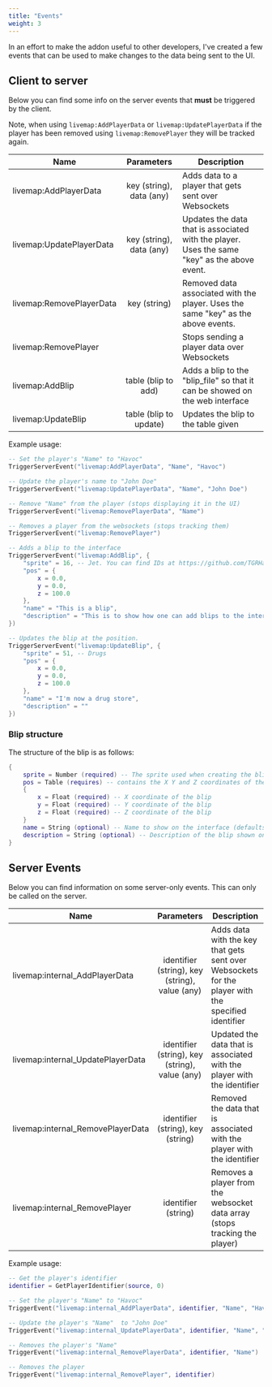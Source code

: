 ```yaml
---
title: "Events"
weight: 3
---
```


In an effort to make the addon useful to other developers, I've created a few events that can be used to make changes to the data being sent to the UI.

## Client to server

Below you can find some info on the server events that __must__ be triggered by the client.

Note, when using `livemap:AddPlayerData` or `livemap:UpdatePlayerData` if the player has been removed using `livemap:RemovePlayer` they will be tracked again.

| Name                     |        Parameters        | Description                                                                                  |
| ------------------------ | :----------------------: | -------------------------------------------------------------------------------------------- |
| livemap:AddPlayerData    | key (string), data (any) | Adds data to a player that gets sent over Websockets                                         |
| livemap:UpdatePlayerData | key (string), data (any) | Updates the data that is associated with the player. Uses the same "key" as the above event. |
| livemap:RemovePlayerData |       key (string)       | Removed data associated with the player. Uses the same "key" as the above events.            |
| livemap:RemovePlayer     |                          | Stops sending a player data over Websockets                                                  |
| livemap:AddBlip          |   table (blip to add)    | Adds a blip to the "blip_file" so that it can be showed on the web interface                 |
| livemap:UpdateBlip       |  table (blip to update)  | Updates the blip to the table  given                                                         |


Example usage:
```lua
-- Set the player's "Name" to "Havoc"
TriggerServerEvent("livemap:AddPlayerData", "Name", "Havoc")

-- Update the player's name to "John Doe"
TriggerServerEvent("livemap:UpdatePlayerData", "Name", "John Doe")

-- Remove "Name" from the player (stops displaying it in the UI)
TriggerServerEvent("livemap:RemovePlayerData", "Name")

-- Removes a player from the websockets (stops tracking them)
TriggerServerEvent("livemap:RemovePlayer")

-- Adds a blip to the interface
TriggerServerEvent("livemap:AddBlip", {
    "sprite" = 16, -- Jet. You can find IDs at https://github.com/TGRHavoc/live_map-interface/blob/master/js/src/markers.1.js#L64
    "pos" = {
        x = 0.0,
        y = 0.0,
        z = 100.0
    },
    "name" = "This is a blip",
    "description" = "This is to show how one can add blips to the interface"
})

-- Updates the blip at the position. 
TriggerServerEvent("livemap:UpdateBlip", {
    "sprite" = 51, -- Drugs
    "pos" = {
        x = 0.0,
        y = 0.0,
        z = 100.0
    },
    "name" = "I'm now a drug store",
    "description" = ""
})

```

### Blip structure
The structure of the blip is as follows:
```lua
{
    sprite = Number (required) -- The sprite used when creating the blip
    pos = Table (requires) -- contains the X Y and Z coordinates of the blip
    {
        x = Float (required) -- X coordinate of the blip
        y = Float (required) -- Y coordinate of the blip
        z = Float (required) -- Z coordinate of the blip
    }
    name = String (optional) -- Name to show on the interface (defaults to the name of the blip e.g. "Drugs")
    description = String (optional) -- Description of the blip shown on the interface
}
```

## Server Events

Below you can find information on some server-only events. This can only be called on the server.

| Name                              |                   Parameters                   | Description                                                                                        |
| --------------------------------- | :--------------------------------------------: | -------------------------------------------------------------------------------------------------- |
| livemap:internal_AddPlayerData    | identifier (string), key (string), value (any) | Adds data with the key that gets sent over Websockets for the player with the specified identifier |
| livemap:internal_UpdatePlayerData | identifier (string), key (string), value (any) | Updated the data that is associated with the player with the identifier                            |
| livemap:internal_RemovePlayerData |       identifier (string), key (string)        | Removed the data that is associated with the player with the identifier                            |
| livemap:internal_RemovePlayer     |              identifier (string)               | Removes a player from the websocket data array (stops tracking the player)                         |

Example usage:
```lua
-- Get the player's identifier
identifier = GetPlayerIdentifier(source, 0)

-- Set the player's "Name" to "Havoc"
TriggerEvent("livemap:internal_AddPlayerData", identifier, "Name", "Havoc")

-- Update the player's "Name"  to "John Doe"
TriggerEvent("livemap:internal_UpdatePlayerData", identifier, "Name", "John Doe")

-- Removes the player's "Name"
TriggerEvent("livemap:internal_RemovePlayerData", identifier, "Name")

-- Removes the player
TriggerEvent("livemap:internal_RemovePlayer", identifier)

```
